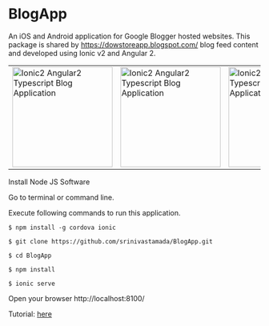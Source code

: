 # BlogApp
An iOS and Android application for Google Blogger hosted websites. This package is shared by https://dowstoreapp.blogspot.com/ blog feed content and developed using Ionic v2 and Angular 2.   

<table><tr><td width="25%">
<img src="https://i.imgur.com/XQ4RtzF.png" width="200" alt="Ionic2 Angular2 Typescript Blog Application">
</td><td><img src="https://i.imgur.com/aoYJDxV.png" width="200" alt="Ionic2 Angular2 Typescript Blog Application"></td><td width="25%">
<img src="https://i.imgur.com/yn67uMa.png" width="200" alt="Ionic2 Angular2 Typescript Blog Application">
</td><td><img src="https://i.imgur.com/OvuO7gV.png" width="200" alt="Ionic2 Angular2 Typescript Blog Application"></td></tr></table>

Install Node JS Software

Go to terminal or command line.

Execute following commands to run this application.

```
$ npm install -g cordova ionic

$ git clone https://github.com/srinivastamada/BlogApp.git

$ cd BlogApp

$ npm install

$ ionic serve

```

Open your browser http://localhost:8100/

Tutorial: <a href="https://dowstoreapp.blogspot.com/">here</a>
